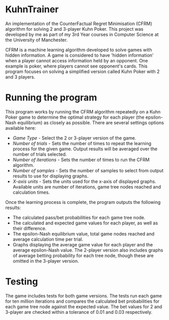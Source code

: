 # KuhnTrainer
An implementation of the CounterFactual Regret Minimisation (CFRM) algorithm for solving 2 and 3-player Kuhn Poker. This project was developed by me as part of my 3rd Year courses in Computer Science at the University of Manchester.

CFRM is a machine learning algorithm developed to solve games with hidden information. A game is considered to have 'hidden information' when a player cannot access information held by an opponent. One example is poker, where players cannot see opponent's cards. This program focuses on solving a simplified version called Kuhn Poker with 2 and 3 players.

# Running the program
This program works by running the CFRM algorithm repeatedly on a Kuhn Poker game to determine the optimal strategy for each player (the epsilon-Nash equilibrium) as closely as possible. There are several settings options available here:

- *Game Type* - Select the 2 or 3-player version of the game.
- *Number of trials* - Sets the number of times to repeat the learning process for the given game. Output results will be averaged over the number of trials selected.
- *Number of iterations* - Sets the number of times to run the CFRM algorithm.
- *Number of samples* - Sets the number of samples to select from output results to use for displaying graphs.
- *X-axis units* - Sets the units used for the x-axis of displayed graphs. Available units are number of iterations, game tree nodes reached and calculation times.

Once the learning process is complete, the program outputs the following results:

- The calculated pass/bet probabilities for each game tree node.
- The calculated and expected game values for each player, as well as their difference.
- The epsilon-Nash equilibrium value, total game nodes reached and average calculation time per trial.
- Graphs displaying the average game value for each player and the average epsilon-Nash value. The 2-player version also includes graphs of average betting probability for each tree node, though these are omitted in the 3-player version.

# Testing
The game includes tests for both game versions. The tests run each game for ten million iterations and compares the calculated bet probabilities for each game tree node against the expected value. The bet values for 2 and 3-player are checked within a tolerance of 0.01 and 0.03 respectively.
